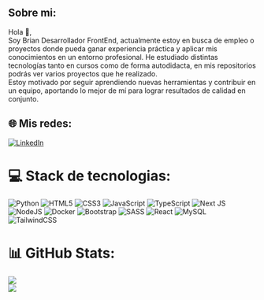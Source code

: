 ## Sobre mi:
Hola 👋, <br> Soy Brian Desarrollador FrontEnd, actualmente estoy en busca de empleo o proyectos donde pueda ganar experiencia práctica y aplicar mis conocimientos en un entorno profesional. He estudiado distintas tecnologías tanto en cursos como de forma autodidacta, en mis repositorios podrás ver varios proyectos que he realizado. <br> Estoy motivado por seguir aprendiendo nuevas herramientas y contribuir en un equipo, aportando lo mejor de mí para lograr resultados de calidad en conjunto.

## 🌐 Mis redes:
[![LinkedIn](https://img.shields.io/badge/LinkedIn-%230077B5.svg?logo=linkedin&logoColor=white)](https://www.linkedin.com/in/brian-uriel-marchese/)

# 💻 Stack de tecnologias:
![Python](https://img.shields.io/badge/python-3670A0?style=for-the-badge&logo=python&logoColor=ffdd54) ![HTML5](https://img.shields.io/badge/html5-%23E34F26.svg?style=for-the-badge&logo=html5&logoColor=white) ![CSS3](https://img.shields.io/badge/css3-%231572B6.svg?style=for-the-badge&logo=css3&logoColor=white) ![JavaScript](https://img.shields.io/badge/javascript-%23323330.svg?style=for-the-badge&logo=javascript&logoColor=%23F7DF1E) ![TypeScript](https://img.shields.io/badge/typescript-%23007ACC.svg?style=for-the-badge&logo=typescript&logoColor=white) ![Next JS](https://img.shields.io/badge/Next-black?style=for-the-badge&logo=next.js&logoColor=white) ![NodeJS](https://img.shields.io/badge/node.js-6DA55F?style=for-the-badge&logo=node.js&logoColor=white) ![Docker](https://img.shields.io/badge/docker-%230db7ed.svg?style=for-the-badge&logo=docker&logoColor=white) ![Bootstrap](https://img.shields.io/badge/bootstrap-%23563D7C.svg?style=for-the-badge&logo=bootstrap&logoColor=white) ![SASS](https://img.shields.io/badge/SASS-hotpink.svg?style=for-the-badge&logo=SASS&logoColor=white) ![React](https://img.shields.io/badge/react-%2320232a.svg?style=for-the-badge&logo=react&logoColor=%2361DAFB) ![MySQL](https://img.shields.io/badge/mysql-%2300f.svg?style=for-the-badge&logo=mysql&logoColor=white) ![TailwindCSS](https://img.shields.io/badge/tailwindcss-%2338B2AC.svg?style=for-the-badge&logo=tailwind-css&logoColor=white)

# 📊 GitHub Stats:
![](https://github-readme-stats.vercel.app/api?username=BrianMarchese&theme=react&hide_border=false&include_all_commits=false&count_private=false)<br/>
![](https://github-readme-streak-stats.herokuapp.com/?user=BrianMarchese&theme=react&hide_border=false)<br/>

